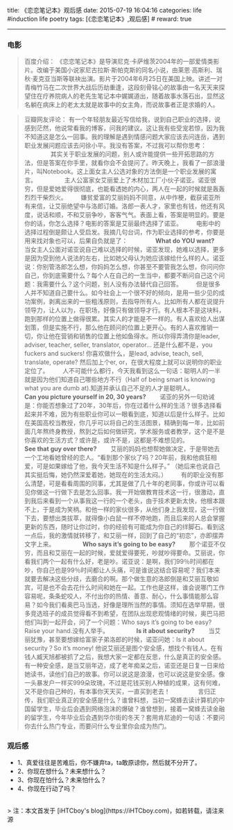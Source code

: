 title: 《恋恋笔记本》观后感
date: 2015-07-19 16:04:16
categories: life #induction life poetry
tags: [《恋恋笔记本》,观后感]  # <!--more-->
reward: true

---

### 电影

>百度介绍：
《恋恋笔记本》是导演尼克·卡萨维茨2004年的一部爱情类影片。改编于美国小说家尼古拉斯·斯帕克斯的同名小说，由莱恩·高斯利、瑞秋·麦克亚当斯等联袂出演。影片于2004年6月25日在美国上映。讲述一对青梅竹马在二次世界大战后历劫重逢，这段刻骨铭心的故事由一名天天来探望住在疗养院病人的老先生笔记本中娓娓道出，随着故事水落石出，显然这名躺在病床上的老太太就是故事中的女主角，而说故事者正是求婚的人。

<!--more-->

> 豆瓣网友评论：
>       有一个年轻朋友最近写信给我，说到自己职业的选择，说感到茫然，他说常看我的博客，问我的建议。这让我有些受宠若惊，因为我不知道这是怎么一回事。我的理解是遇到情感问题大家应该去问连岳，遇到职业发展问题应该去问徐小平。我没有答案，不过我可以帮你思考： 
> 　　 
> 　　其实关于职业发展的问题，别人或许能提供一些开拓思路的方法，但是答案在你手里，就看你会不会提问了。昨天晚上，我看了一部浪漫片，叫Notebook。这上面女主人公选对象的方法倒是一个职业发展的寓言。 
> 　　 
> 　　主人公富家女艾丽爱上了木材加工厂小伙子诺亚。诺亚很穷，但是爱她爱得很彻底，也能看透她的内心，两人在一起的时候就是轰轰烈烈干柴烈火。 
> 　　嫌贫爱富的艾丽妈妈不同意，从中作梗，截获诺亚所有来信，让艾丽绝望中与洛郎订婚。洛郎一表人才，家里也有钱，他还有风度，说话和顺，不和艾丽争吵，客客气气。表面上看，答案是明显的。要是你的话，你怎么选择？电影的答案是艾丽最终选择了诺亚。 
> 　　电影中的选择过程倒是颇让人受启发。我摘几句台词，作为职业选择的参考，你要是用来找对象也可以，后果自负就是了： 
> 　　 
> 　　**What do YOU want?**
> 　　当女主人公面对诺亚说自己难以选择的时候，诺亚发现，她难以选择，更多是因为受到他人说法的左右，比如她父母认为她应该嫁给什么样的人。诺亚说：你别管洛郎怎么想，你妈妈怎么想，你甚至不要管我怎么想，你问问你自己，你到底需要什么？每个人在自己的一生当中，都要不断问自己这个问题：我需要什么？这个问题，别人没有办法替代自己回答。 
> 　　但是很多人并不知道自己要什么。如今社会上一个很不好的倾向，是用一些少见的成功案例，剥离出来的一些粗浅原则，去指导所有人。比如所有人都在说提升领导力，让人以为，在职场，好像只有做领导才行。有人根本不是这块料，跑到那样的位置上做得很累。其实人的才能是不一样的。有人喜欢给人出谋划策，但是实施不行，那么他在顾问的位置上更开心。有的人喜欢推销一切，你让他在营销和销售的位置上他如鱼得水。所以你得弄清你是leader, adviser, teacher, seller, translator, operator… 还是什么都不是，you fuckers and suckers! 你喜欢做什么，是lead, advise, teach, sell, translate, operate? 然后加上个er, or，在很大程度上就可以说明你的职业定位了。 
> 　　人不可能什么都行，今天我看到这么一句话：聪明人的一半就是因为他们知道自己哪些地方不行（Half of being smart is knowing what you are dumb at).知道并承认自己不足的人才是聪明人。 
> 　　 
> 　　**Can you picture yourself in 20, 30 years?**
> 　　诺亚的另外一句劝诫是：你能否想象过了20年，30年后，你在过着什么样的生活？很多选择看起来并不难，因为有些职业你可以一眼看到底，知道以后是什么样子。比如在美国高校当教授，你几乎可以将自己的生活图景，精确到每一年，比如前面几年熬终身教授，熬到之后如何做研究，学术服务或者教学，这个是不是你喜欢的生活方式？或许是，或许不是，这都是不难想见的。 
> 　　 
> 　　**See that guy over there?**
> 　　艾丽的妈妈也想帮她做决定，于是带她去一个工地看她曾经的恋人。“看到那个家伙了吗？20年前，我和他疯狂相爱，可是如果嫁给了他，我今天生活不知是什么样子。” （她后来也说自己其实挺后悔，她仍然深爱着她，她现在的生活太闷。） 
> 　　有的职业没有那么清楚，可是看看周围的同事，尤其是做了几十年的老同事，你或许可以看见你做这一行做下去是怎么回事。我一开始做教育技术这一行，很激动，直到我后来看到一个从事我这一行的一个老头，由于技术更新太快，他根本跟不上，于是成为笑柄。和他一样的家伙很多，从他们身上我发现，这一行做下去，要想出类拔萃，就得像小白鼠一样不停地跑，而且后来的人总会掌握更新的东西，随时让你过时，你的经验有可能成为你自己的绊脚石。看到这一点后，我的激情就转移了，和艾丽一样，回到了自己的“初恋”，亦即摆弄文字上来。 
> 　　 
> 　　**Who says it’s going to be easy?**
> 　　那个诺亚不仅穷，而且和艾丽在一起的时候，爱就爱得要死，吵就吵得要命。艾丽说，你看我们两个一起有什么好，老是吵。诺亚说：是啊，我们99％时间都在吵，你自己也是99％时间都让人头痛，可是谁说这结合容易呢？我们本来就要去解决这些分歧，去磨合的啊。那个做生意的洛郎倒是和艾丽互敬如宾，可是也不会去花什么时间和她在一起。工作也是这样，谁会说哪门工作容易呢，条条蛇咬人，不付出你的热情、善意、耐心，什么事情能那么容易？如今我们看奥巴马当选，好像是理所当然的事情。须知在选举早期，很多竞选班子的成员觉得看不到希望，在团队出现悲观情绪的时候，奥巴马把他们叫到一起开会，问了一个问题：Who says it’s going to be easy? Raise your hand.没有人举手。 
> 　　 
> 　　**Is it about security?**
> 　　当艾丽犹豫，甚至要想嫁给富家子弟洛郎的时候，诺亚问她：Is it about security？So it’s money! 他说艾丽还是图个安全感，想找个有钱人。在有钱人臧天旭都被抓了之后，我想大家一定都在反思，什么是真正的安全感。有一种安全感，是当艾丽年迈，成了老年痴呆之后，诺亚还是日复一日来给她读书，读他们自己的故事。你可以说这是浪漫，也可以说这是安全感。像一头暴发户一样买999朵玫瑰，不过是花钱买别人种植的成果，这有何难，又不是你自己种的，有本事你天天买，一直买到老去！ 
> 　　 
> 　　言归正传，我们职业真正的安全感是什么？谁曾料想，当初一窝蜂去读计算机的中国留学生，毕业后会遇到网络泡沫的爆破？谁曾想到，接着一窝蜂去读金融的留学生，今年毕业后会遇到华尔街的冬天？套用肯尼迪的一句话：不要问你去什么热门专业，而要问什么专业里你会成为热门。



### 观后感
- 1、真爱往往是苦难后，你不嫌弃ta，ta敢原谅你，然后就不分开了。
- 2、你现在想什么？未来想什么？
- 3、你现在怕什么？未来怕什么？
- 4、你现在行动了吗？

<br>
> 注：本文首发于 [iHTCboy's blog](https://iHTCboy.com)，如若转载，请注来源



